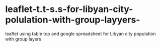 # leaflet-t.t-s.s-for-libyan-city-polulation-with-group-layyers-
leaflet using table top and google spreadsheet for  Libyan city population  with group layers 
